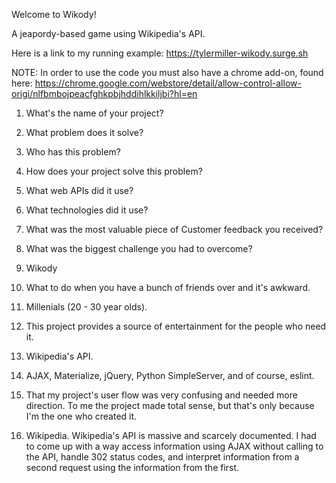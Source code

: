 Welcome to Wikody!

A jeapordy-based game using Wikipedia's API.

Here is a link to my running example:
  https://tylermiller-wikody.surge.sh

NOTE: In order to use the code you must also have a chrome add-on, found here:
https://chrome.google.com/webstore/detail/allow-control-allow-origi/nlfbmbojpeacfghkpbjhddihlkkiljbi?hl=en


1) What's the name of your project?
2) What problem does it solve?
3) Who has this problem?
4) How does your project solve this problem?
5) What web APIs did it use?
6) What technologies did it use?
7) What was the most valuable piece of Customer feedback you received?
8) What was the biggest challenge you had to overcome?

1) Wikody
2) What to do when you have a bunch of friends over and it's awkward.
3) Millenials (20 - 30 year olds).
4) This project provides a source of entertainment for the people who need it.
5) Wikipedia's API.
6) AJAX, Materialize, jQuery, Python SimpleServer, and of course, eslint.
7) That my project's user flow was very confusing and needed more direction. To me the project made total sense, but that's only because I'm the one who created it.
8) Wikipedia. Wikipedia's API is massive and scarcely documented. I had to come up with a way access information using AJAX without calling to the API, handle 302 status codes, and interpret information from a second request using the information from the first.
